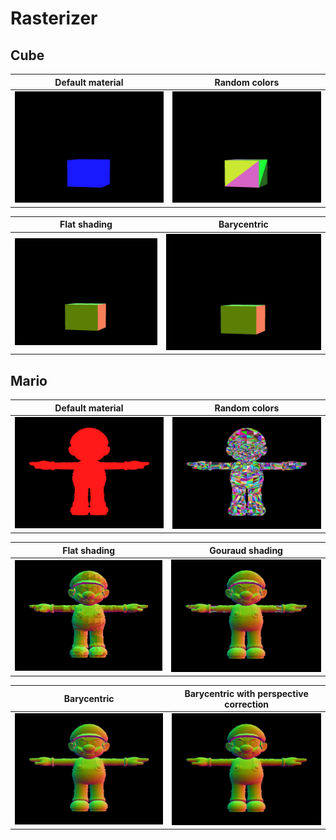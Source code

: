 Rasterizer
==========

Cube
----

Default material | Random colors
:---------------:|:-------------:
![Default material](https://raw.githubusercontent.com/ascn/rasterizer/master/img/cube.jpg) | ![Random colors](https://raw.githubusercontent.com/ascn/rasterizer/master/img/cube_random.jpg)

Flat shading | Barycentric
:-----------:| :-------:
![Flat shading](https://raw.githubusercontent.com/ascn/rasterizer/master/img/cube_norm_flat.jpg) | ![Barycentric](https://raw.githubusercontent.com/ascn/rasterizer/master/img/cube_norm_bary.jpg)

Mario
-----

Default material | Random colors
:---------------:|:-------------:
![Default material](https://raw.githubusercontent.com/ascn/rasterizer/master/img/wahoo.jpg) | ![Random colors](https://raw.githubusercontent.com/ascn/rasterizer/master/img/wahoo_random.jpg)

Flat shading | Gouraud shading
:-----------:|:---------------:
![Flat shading](https://raw.githubusercontent.com/ascn/rasterizer/master/img/wahoo_norm_flat.jpg) | ![Gouraud shading - not perfect](https://raw.githubusercontent.com/ascn/rasterizer/master/img/wahoo_norm_gouraud.jpg)

Barycentric | Barycentric with perspective correction
:-:|:-:
![Barycentric](https://raw.githubusercontent.com/ascn/rasterizer/master/img/wahoo_norm_bary.jpg) | ![Barycentric with perspective correction](https://raw.githubusercontent.com/ascn/rasterizer/master/img/wahoo_norm_bary_z.jpg)
